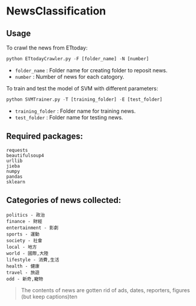 # NewsClassification

## Usage
To crawl the news from ETtoday:
```python
python ETtodayCrawler.py -F [folder_name] -N [number]
```
- `folder_name`    : Folder name for creating folder to reposit news.
- `number`   : Number of news for each catogory.


To train and test the model of SVM with different parameters:
```python
python SVMTrainer.py -T [training_folder] -E [test_folder]
```
- `training_folder`    : Folder name for training news.  
- `test_folder`   : Folder name for testing news.

## Required packages:
```
requests
beautifulsoup4
urllib
jieba
numpy
pandas
sklearn
```

## Categories of news collected:
```
politics - 政治
finance - 財經
entertainment - 影劇
sports - 運動
society - 社會
local - 地方
world - 國際,大陸
lifestyle - 消費,生活
health - 健康
travel - 旅遊
odd - 新奇,寵物
```
> The contents of news are gotten rid of ads, dates, reporters, figures (but keep captions)ten

